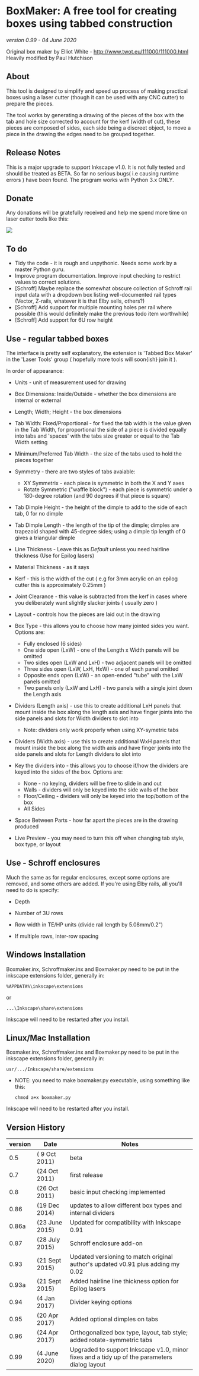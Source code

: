 # BoxMaker: A free tool for creating boxes using tabbed construction

_version 0.99 - 04 June 2020_

Original box maker by Elliot White - http://www.twot.eu/111000/111000.html
Heavily modified by Paul Hutchison

## About
 This tool is designed to simplify and speed up process of making practical boxes using a laser cutter (though it can be used with any CNC cutter) to prepare the pieces.

 The tool works by generating a drawing of the pieces of the box with the tab and hole size corrected to account for the kerf (width of cut), these pieces are composed of sides, each side being a discreet object, to move a piece in the drawing the edges need to be grouped together.

## Release Notes
This is a major upgrade to support Inkscape v1.0. It is not fully tested and should be treated as BETA. So far no serious bugs( i.e causing runtime errors ) have been found. The program works with Python 3.x ONLY.


 
## Donate
 Any donations will be gratefully received and help me spend more time on laser cutter tools like this:

 [![](https://www.paypalobjects.com/en_US/i/btn/btn_donateCC_LG.gif)](https://www.paypal.me/SparkItUp)

## To do
* Tidy the code - it is rough and unpythonic.  Needs some work by a master Python guru.
* Improve program documentation. Improve input checking to restrict values to correct solutions.
* [Schroff] Maybe replace the somewhat obscure collection of Schroff rail input data with a dropdown box listing well-documented rail types (Vector, Z-rails, whatever it is that Elby sells, others?)
* [Schroff] Add support for multiple mounting holes per rail where possible (this would definitely make the previous todo item worthwhile)
* [Schroff] Add support for 6U row height

## Use - regular tabbed boxes
 The interface is pretty self explanatory, the extension is 'Tabbed Box Maker' in the 'Laser Tools' group ( hopefully more tools will soon{ish} join it ).

In order of appearance:

* Units - unit of measurement used for drawing

* Box Dimensions: Inside/Outside - whether the box dimensions are internal or external

* Length; Width; Height - the box dimensions

* Tab Width: Fixed/Proportional - for fixed the tab width is the value given in the Tab
                                 Width, for proportional the side of a piece is divided 
                                 equally into tabs and 'spaces' with the tabs size 
                                 greater or equal to the Tab Width setting

* Minimum/Preferred Tab Width - the size of the tabs used to hold the pieces together

* Symmetry - there are two styles of tabs avaiable:
    * XY Symmetrix - each piece is symmetric in both the X and Y axes
    * Rotate Symmetric ("waffle block") - each piece is symmetric under a 180-degree rotation
      (and 90 degrees if that piece is square)

* Tab Dimple Height - the height of the dimple to add to the side of each tab, 0 for no dimple

* Tab Dimple Length - the length of the tip of the dimple; dimples are trapezoid shaped with
  45-degree sides; using a dimple tip length of 0 gives a triangular dimple

* Line Thickness - Leave this as _Default_ unless you need hairline thickness (Use for Epilog lasers)

* Material Thickness - as it says
 
* Kerf - this is the width of the cut ( e.g for 3mm acrylic on an epilog cutter this is
        approximately 0.25mm )

* Joint Clearance - this value is subtracted from the kerf in cases where you deliberately want
             slightly slacker joints ( usually zero )

* Layout - controls how the pieces are laid out in the drawing

* Box Type - this allows you to choose how many jointed sides you want. Options are:
    * Fully enclosed (6 sides)
    * One side open (LxW) - one of the Length x Width panels will be omitted
    * Two sides open (LxW and LxH) - two adjacent panels will be omitted
    * Three sides open (LxW, LxH, HxW) - one of each panel omitted
    * Opposite ends open (LxW) - an open-ended "tube" with the LxW panels omitted
    * Two panels only (LxW and LxH) - two panels with a single joint down the Length axis
 

			
* Dividers (Length axis) - use this to create additional LxH panels that mount inside the box 
  along the length axis and have finger joints into the side panels
  and slots for Width dividers to slot into
    * Note: dividers only work properly when using XY-symetric tabs
				
* Dividers (Width axis) - use this to create additional WxH panels that mount inside the box 
						 along the width axis and have finger joints into the side panels
						 and slots for Length dividers to slot into
						 
* Key the dividers into - this allows you to choose if/how the dividers are keyed into the sides of the box. Options are:
	* None - no keying, dividers will be free to slide in and out
	* Walls - dividers will only be keyed into the side walls of the box
	* Floor/Ceiling - dividers will only be keyed into the top/bottom of the box
	* All Sides
				
* Space Between Parts - how far apart the pieces are in the drawing produced

* Live Preview - you may need to turn this off when changing tab style, box type, or layout

## Use - Schroff enclosures

Much the same as for regular enclosures, except some options are removed, and some others are added. If you're using Elby rails, all you'll need to do is specify:

* Depth

* Number of 3U rows

* Row width in TE/HP units (divide rail length by 5.08mm/0.2")

* If multiple rows, inter-row spacing

## Windows Installation
Boxmaker.inx, Schroffmaker.inx and Boxmaker.py need to be put in the inkscape extensions folder, generally in:

   `%APPDATA%\inkscape\extensions`

or

   `...\Inkscape\share\extensions`

Inkscape will need to be restarted after you install.

## Linux/Mac Installation
Boxmaker.inx, Schroffmaker.inx and Boxmaker.py need to be put in the inkscape extensions folder, generally in:

   `usr/.../Inkscape/share/extensions`

* NOTE: you need to make boxmaker.py executable, using something like this:

   `chmod a+x boxmaker.py`

Inkscape will need to be restarted after you install.

## Version History
version | Date | Notes
--------|------|--------
0.5  | ( 9 Oct 2011) | beta
0.7  | (24 Oct 2011) | first release
0.8  | (26 Oct 2011) | basic input checking implemented
0.86 | (19 Dec 2014) | updates to allow different box types and internal dividers
0.86a | (23 June 2015) | Updated for compatibility with Inkscape 0.91
0.87 | (28 July 2015) | Schroff enclosure add-on
0.93 | (21 Sept 2015) | Updated versioning to match original author's updated v0.91 plus adding my 0.02 
0.93a | (21 Sept 2015) | Added hairline line thickness option for Epilog lasers
0.94 | (4 Jan 2017) | Divider keying options
0.95 | (20 Apr 2017) | Added optional dimples on tabs
0.96 | (24 Apr 2017) | Orthogonalized box type, layout, tab style; added rotate-symmetric tabs
0.99 | (4 June 2020) | Upgraded to support Inkscape v1.0, minor fixes and a tidy up of the parameters dialog layout